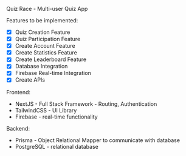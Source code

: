 Quiz Race - Multi-user Quiz App

Features to be implemented:
- [x] Quiz Creation Feature
- [x] Quiz Participation Feature
- [x] Create Account Feature
- [x] Create Statistics Feature
- [x] Create Leaderboard Feature
- [x] Database Integration
- [x] Firebase Real-time Integration
- [x] Create APIs
  
Frontend: 
- NextJS - Full Stack Framework - Routing, Authentication
- TailwindCSS - UI Library
- Firebase - real-time functionality

Backend:
- Prisma - Object Relational Mapper to communicate with database
- PostgreSQL - relational database
